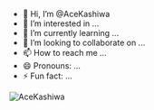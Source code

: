 - 👋 Hi, I’m @AceKashiwa
- 👀 I’m interested in ...
- 🌱 I’m currently learning ...
- 💞️ I’m looking to collaborate on ...
- 📫 How to reach me ...
- 😄 Pronouns: ...
- ⚡ Fun fact: ...

<img src="https://api.likepoems.com/counter/get/@AceKashiwa?theme=asoul" alt="AceKashiwa" />
<!---
AceKashiwa/AceKashiwa is a ✨ special ✨ repository because its `README.md` (this file) appears on your GitHub profile.
You can click the Preview link to take a look at your changes.
--->
